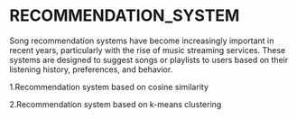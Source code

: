 # RECOMMENDATION_SYSTEM

Song recommendation systems have become increasingly important in recent years, particularly with the rise of 
music streaming services. These systems are designed to suggest songs or playlists to users based on their 
listening history, preferences, and behavior.

1.Recommendation system based on cosine similarity

2.Recommendation system based on k-means clustering 
